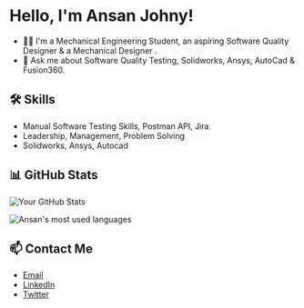 # Hello, I'm Ansan Johny!

- 👨‍💻 I'm a Mechanical Engineering Student, an aspiring Software Quality Designer & a Mechanical Designer .
- 💬 Ask me about Software Quality Testing, Solidworks, Ansys, AutoCad & Fusion360.

## 🛠️ Skills

- Manual Software Testing Skills, Postman API, Jira
- Leadership, Management, Problem Solving 
- Solidworks, Ansys, Autocad

## 📊 GitHub Stats

![Your GitHub Stats](https://github-readme-stats.vercel.app/api?username=Ansanjohny&show_icons=true)

![Ansan's most used languages](https://github-readme-stats.sabesansathananthan.vercel.app/api/top-langs/?username=Ansanjohny&layout=compact&theme=radical)

## 📫 Contact Me

- <a href="mailto:ansanjohny@3@gmail.com"><i class="far fa-envelope"></i> Email</a>
- <a href="https://www.linkedin.com/in/ansan-johny-6092aa190"><i class="fab fa-linkedin"></i> LinkedIn</a>
- <a href="https://twitter.com/ansan_johny"><i class="fab fa-twitter"></i> Twitter</a>
